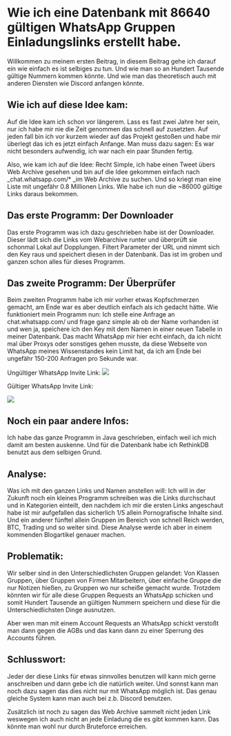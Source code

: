 # Wie ich eine Datenbank mit 86640 gültigen WhatsApp Gruppen Einladungslinks erstellt habe.
<!-- date: 2021-05-30 14:00:00 -->
<!-- category: data-science -->
<!-- description: Mein erster Beitrag und gleichzeit eine kleine Beschreibung von Whatsapp Gruppen Einladungslinks -->
Willkommen zu meinem ersten Beitrag, in diesem Beitrag gehe ich darauf ein wie einfach es ist selbiges zu tun. Und wie man so an Hundert Tausende gültige Nummern kommen könnte. Und wie man das theoretisch auch mit anderen Diensten wie Discord anfangen könnte.

## Wie ich auf diese Idee kam:

Auf die Idee kam ich schon vor längerem. Lass es fast zwei Jahre her sein, nur ich habe mir nie die Zeit genommen das schnell auf zusetzten. Auf jeden fall bin ich vor kurzem wieder auf das Projekt gestoßen und habe mir überlegt das ich es jetzt einfach Anfange. Man muss dazu sagen: Es war nicht besonders aufwendig, ich war nach ein paar Stunden fertig. 

Also, wie kam ich auf die Idee: Recht Simple, ich habe einen Tweet übers Web Archive gesehen und bin auf die Idee gekommen einfach nach _chat.whatsapp.com/* _im Web Archive zu suchen. Und so kriegt man eine Liste mit ungefähr 0.8 Millionen Links. Wie habe ich nun die ~86000 gültige Links daraus bekommen.

## Das erste Programm: Der Downloader

Das erste Programm was ich dazu geschrieben habe ist der Downloader. Dieser lädt sich die Links vom Webarchive runter und überprüft sie schonmal Lokal auf Dopplungen. Filtert Parameter der URL und nimmt sich den Key raus und speichert diesen in der Datenbank. Das ist im groben und ganzen schon alles für dieses Programm.

## Das zweite Programm: Der Überprüfer

Beim zweiten Programm habe ich mir vorher etwas Kopfschmerzen gemacht, am Ende war es aber deutlich einfach als ich gedacht hätte. Wie funktioniert mein Programm nun: Ich stelle eine Anfrage an chat.whatsapp.com/<KEY> und frage ganz simple ab ob der Name vorhanden ist und wen ja, speichere ich den Key mit dem Namen in einer neuen Tabelle in meiner Datenbank. Das macht WhatsApp mir hier echt einfach, da ich nicht mal über Proxys oder sonstiges gehen musste, da diese Webseite von WhatsApp meines Wissenstandes kein Limit hat, da ich am Ende bei ungefähr 150-200 Anfragen pro Sekunde war. 

Ungültiger WhatsApp Invite Link: ![](https://i.newspicel.dev/data/B8taGHXNK419xcYRZ9TsBCoc3MiHz7Qz.png)

Gültiger WhatsApp Invite Link:

![](https://i.newspicel.dev/data/TB8kR7Ip2DN8l73AvbPc2Yg3cuDX7cRq.png)

## Noch ein paar andere Infos:

Ich habe das ganze Programm in Java geschrieben, einfach weil ich mich damit am besten auskenne. Und für die Datenbank habe ich RethinkDB benutzt aus dem selbigen Grund. 

## Analyse: 

Was ich mit den ganzen Links und Namen anstellen will: Ich will in der Zukunft noch ein kleines Programm schreiben was die Links durchschaut und in Kategorien einteilt, den nachdem ich mir die ersten Links angeschaut habe ist mir aufgefallen das sicherlich 1/5 allein Pornografische Inhalte sind. Und ein anderer fünftel allein Gruppen im Bereich von schnell Reich werden, BTC, Trading und so weiter sind. Diese Analyse werde ich aber in einem kommenden Blogartikel genauer machen. 

## Problematik:

Wir selber sind in den Unterschiedlichsten Gruppen gelandet: Von Klassen Gruppen, über Gruppen von Firmen Mitarbeitern, über einfache Gruppe die nur Notizen hießen, zu Gruppen wo nur scheiße gemacht wurde. Trotzdem könnten wir für alle diese Gruppen Requests an WhatsApp schicken und somit Hundert Tausende an gültigen Nummern speichern und diese für die Unterschiedlichsten Dinge ausnutzen. 

Aber wen man mit einem Account Requests an WhatsApp schickt verstoßt man dann gegen die AGBs und das kann dann zu einer Sperrung des Accounts führen.

## Schlusswort: 

Jeder der diese Links für etwas sinnvolles benutzen will kann mich gerne anschreiben und dann gebe ich die natürlich weiter. Und sonnst kann man noch dazu sagen das dies nicht nur mit WhatsApp möglich ist. Das genau gleiche System kann man auch bei z.b. Discord benutzen. 

Zusätzlich ist noch zu sagen das Web Archive sammelt nicht jeden Link weswegen ich auch nicht an jede Einladung die es gibt kommen kann. Das könnte man wohl nur durch Bruteforce erreichen.